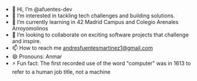 - 👋 Hi, I’m @afuentes-dev
- 👀 I’m interested in tackling tech challenges and building solutions.
- 🌱 I’m currently learning in 42 Madrid Campus and Colegio Arenales Arroyomolinos
- 💞️ I’m looking to collaborate on  exciting software projects that challenge and inspire.
- 📫 How to reach me andresfuentesmartinez1@gmail.com
- 😄 Pronouns: Anmar
- ⚡ Fun fact: The first recorded use of the word "computer" was in 1613 to refer to a human job title, not a machine

<!---
afuentes-dev/afuentes-dev is a ✨ special ✨ repository because its `README.md` (this file) appears on your GitHub profile.
You can click the Preview link to take a look at your changes.
--->
